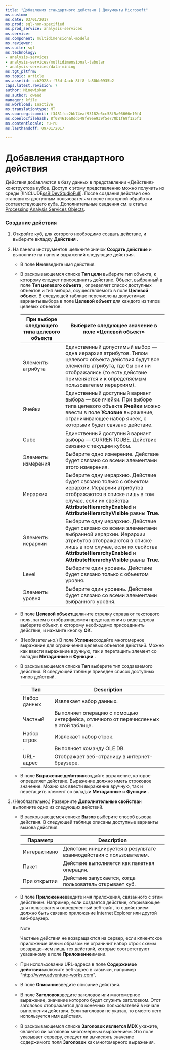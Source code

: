 ```yaml
---
title: "Добавления стандартного действия | Документы Microsoft"
ms.custom: 
ms.date: 03/01/2017
ms.prod: sql-non-specified
ms.prod_service: analysis-services
ms.service: 
ms.component: multidimensional-models
ms.reviewer: 
ms.suite: sql
ms.technology:
- analysis-services
- analysis-services/multidimensional-tabular
- analysis-services/data-mining
ms.tgt_pltfrm: 
ms.topic: article
ms.assetid: ccb2928a-f75d-4acb-8ff8-fa80bb0935b2
caps.latest.revision: 7
author: Minewiskan
ms.author: owend
manager: kfile
ms.workload: Inactive
ms.translationtype: MT
ms.sourcegitcommit: f3481fcc2bb74eaf93182e6cc58f5a06666e10f4
ms.openlocfilehash: 8f084616a0dd548fe9ee939f5e770b1f69f125f1
ms.contentlocale: ru-ru
ms.lasthandoff: 09/01/2017

---
```

# <a name="add-a-standard-action"></a>Добавления стандартного действия
  Действия добавляются в базу данных в представлении «Действия» конструктора кубов. Доступ к этому представлению можно получить из среды [!INCLUDE[ssBIDevStudioFull](../../includes/ssbidevstudiofull-md.md)]. После создания действия оно становится доступным пользователям после повторной обработки соответствующего куба. Дополнительные сведения см. в статье [Processing Analysis Services Objects](../../analysis-services/multidimensional-models/processing-analysis-services-objects.md).  
  
### <a name="to-create-an-action"></a>Создание действия  
  
1.  Откройте куб, для которого необходимо создать действие, и выберите вкладку **Действия** .  
  
2.  На панели инструментов щелкните значок **Создать действие** и выполните на панели выражений следующие действия.  
  
    -   В поле **Имя**введите имя действия.  
  
    -   В раскрывающемся списке **Тип цели** выберите тип объекта, к которому следует присоединить действие. Объект, выбранный в поле **Тип целевого объекта** , определяет список доступных объектов и тип выбора, осуществляемого в поле **Целевой объект**. В следующей таблице перечислены допустимые варианты выбора в поле **Целевой объект** для каждого из типов целевых объектов.  
  
        |При выборе следующего типа целевого объекта|Выберите следующее значение в поле «Целевой объект»|  
        |---------------------------------------------|---------------------------------------------------|  
        |Элементы атрибута|Единственный допустимый выбор — одна иерархия атрибутов. Типом целевого объекта действия будут все элементы атрибута, где бы они ни отображались (то есть действие применяется и к определяемым пользователем иерархиям).|  
        |Ячейки|Единственный доступный вариант выбора — все ячейки. При выборе типа целевого объекта **Ячейки** можно ввести в поле **Условие** выражение, ограничивающее набор ячеек, с которыми будет связано действие.|  
        |Cube|Единственный доступный вариант выбора — CURRENTCUBE. Действие связано с текущим кубом.|  
        |Элементы измерения|Выберите одно измерение. Действие будет связано со всеми элементами этого измерения.|  
        |Иерархия|Выберите одну иерархию. Действие будет связано только с объектом иерархии. Иерархии атрибутов отображаются в списке лишь в том случае, если их свойства **AttributeHierarchyEnabled** и **AttributeHierarchyVisible** равны **True**.|  
        |Элементы иерархии|Выберите одну иерархию. Действие будет связано со всеми элементами выбранной иерархии. Иерархии атрибутов отображаются в списке лишь в том случае, если их свойства **AttributeHierarchyEnabled** и **AttributeHierarchyVisible** равны **True**.|  
        |Level|Выберите один уровень. Действие будет связано только с объектом уровня.|  
        |Элементы уровня|Выберите один уровень. Действие будет связано со всеми элементами выбранного уровня.|  
  
    -   В поле **Целевой объект**щелкните стрелку справа от текстового поля, затем в отобразившемся представлении в виде дерева выберите объект, к которому необходимо присоединить действие, и нажмите кнопку **ОК**.  
  
    -   (Необязательно.) В поле **Условие**создайте многомерное выражение для ограничения целевых объектов действий. Можно как ввести выражение вручную, так и перетащить элемент со вкладки **Метаданные** и **Функции** .  
  
    -   В раскрывающемся списке **Тип** выберите тип создаваемого действия. В следующей таблице приведен список доступных типов действий.  
  
        |Тип|Description|  
        |----------|-----------------|  
        |Набор данных|Извлекает набор данных.|  
        |Частный|Выполняет операцию с помощью интерфейса, отличного от перечисленных в этой таблице.|  
        |Набор строк|Извлекает набор строк.|  
        |.|Выполняет команду OLE DB.|  
        |URL-адрес|Отображает веб-страницу в интернет-браузере.|  
  
    -   В поле **Выражение действия**создайте выражение, которое определяет действие. Выражение должно иметь строковое значение. Можно как ввести выражение вручную, так и перетащить элемент со вкладки **Метаданные** и **Функции** .  
  
3.  (Необязательно.) Разверните **Дополнительные свойства**и выполните одно из следующих действий.  
  
    -   В раскрывающемся списке **Вызов** выберите способ вызова действия. В следующей таблице описаны доступные варианты вызова действия.  
  
        |Параметр|Description|  
        |------------|-----------------|  
        |Интерактивно|Действие инициируется в результате взаимодействия с пользователем.|  
        |Пакет|Действие выполняется как пакетная операция.|  
        |При открытии|Действие запускается, когда пользователь открывает куб.|  
  
    -   В поле **Приложение**введите имя приложения, связанного с этим действием. Например, если создается действие, открывающее для пользователя определенный веб-сайт, то с действием должно быть связано приложение Internet Explorer или другой веб-браузер.  
  
        > [!NOTE]  
        >  Частные действия не возвращаются на сервер, если клиентское приложение явным образом не ограничит набор строк схемы возвращением лишь тех действий, которые соответствуют указанному в поле **Приложение**имени.  
  
    -   При использовании URL-адреса в поле **Содержимое действия**заключите веб-адрес в кавычки, например "http://www.adventure-works.com".  
  
    -   В поле **Описание**введите описание действия.  
  
    -   В поле **Заголовок**введите заголовок или многомерное выражение, значение которого будет служить заголовком. Этот заголовок отображается для конечных пользователей в начале выполнения действия. Если заголовок не указан, то вместо него используется имя действия.  
  
    -   В раскрывающемся списке **Заголовок является MDX** укажите, является ли заголовок многомерным выражением. Это поле указывает серверу, следует ли вычислять значение содержимого поля **Заголовок** как многомерного выражения.  
  
  

